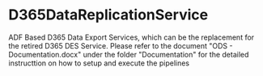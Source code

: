 # D365DataReplicationService
ADF Based D365 Data Export Services, which can be the replacement for the retired D365 DES Service. Please refer to the document "ODS - Documentation.docx" under the folder "Documentation" for the detailed instructtion on how to setup and execute the pipelines
